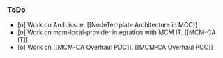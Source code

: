 ### ToDo
- [o] Work on Arch issue. [[NodeTemplate Architecture in MCC]]
- [o] Work on mcm-local-provider integration with MCM IT. [[MCM-CA IT]]
- [o] Work on [[MCM-CA Overhaul POC]]. [[MCM-CA Overhaul POC]]
